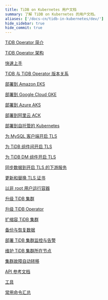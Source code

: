```yaml
---
title: TiDB on Kubernetes 用户文档
summary: 了解 TiDB on Kubernetes 的用户文档。
aliases: ['/docs-cn/tidb-in-kubernetes/dev/']
hide_sidebar: true
hide_commit: true
---
```


<LearningPathContainer platform="tidb-operator" title="TiDB on Kubernetes" subTitle="使用 PingCAP 提供的 TiDB Operator，你可以在公有云或自托管的 Kubernetes 集群上自动运维 TiDB 集群，实现 TiDB 在 Kubernetes 上的无缝运行。">

<LearningPath label="了解" icon="cloud1">

[TiDB Operator 简介](https://docs.pingcap.com/zh/tidb-in-kubernetes/dev/tidb-operator-overview)

[TiDB Operator 架构](https://docs.pingcap.com/zh/tidb-in-kubernetes/dev/architecture)

[快速上手](https://docs.pingcap.com/zh/tidb-in-kubernetes/dev/get-started)

[TiDB 与 TiDB Operator 版本关系](https://docs.pingcap.com/zh/tidb-in-kubernetes/dev/tidb-operator-overview)

</LearningPath>

<LearningPath label="部署" icon="deploy">

[部署到 Amazon EKS](https://docs.pingcap.com/zh/tidb-in-kubernetes/dev/deploy-on-aws-eks)

[部署到 Google Cloud GKE](https://docs.pingcap.com/zh/tidb-in-kubernetes/dev/deploy-on-gcp-gke)

[部署到 Azure AKS](https://docs.pingcap.com/zh/tidb-in-kubernetes/dev/deploy-on-azure-aks)

[部署到阿里云 ACK](https://docs.pingcap.com/zh/tidb-in-kubernetes/v1.5/deploy-on-alibaba-cloud)

[部署到自托管的 Kubernetes](https://docs.pingcap.com/zh/tidb-in-kubernetes/dev/prerequisites)

</LearningPath>

<LearningPath label="安全" icon="cloud3">

[为 MySQL 客户端开启 TLS](https://docs.pingcap.com/zh/tidb-in-kubernetes/dev/enable-tls-for-mysql-client)

[为 TiDB 组件间开启 TLS](https://docs.pingcap.com/zh/tidb-in-kubernetes/dev/enable-tls-between-components)

[为 TiDB DM 组件开启 TLS](https://docs.pingcap.com/zh/tidb-in-kubernetes/dev/enable-tls-for-dm)

[同步数据到开启 TLS 的下游服务](https://docs.pingcap.com/zh/tidb-in-kubernetes/dev/enable-tls-for-ticdc-sink)

[更新和替换 TLS 证书](https://docs.pingcap.com/zh/tidb-in-kubernetes/dev/renew-tls-certificate)

[以非 root 用户运行容器](https://docs.pingcap.com/zh/tidb-in-kubernetes/dev/containers-run-as-non-root-user)

</LearningPath>

<LearningPath label="运维" icon="maintain">

[升级 TiDB 集群](https://docs.pingcap.com/zh/tidb-in-kubernetes/dev/upgrade-a-tidb-cluster)

[升级 TiDB Operator](https://docs.pingcap.com/zh/tidb-in-kubernetes/dev/upgrade-tidb-operator)

[扩缩容 TiDB 集群](https://docs.pingcap.com/zh/tidb-in-kubernetes/dev/scale-a-tidb-cluster)

[备份与恢复数据](https://docs.pingcap.com/zh/tidb-in-kubernetes/dev/backup-restore-overview)

[部署 TiDB 集群监控与告警](https://docs.pingcap.com/zh/tidb-in-kubernetes/dev/monitor-a-tidb-cluster)

[维护 TiDB 集群所在节点](https://docs.pingcap.com/zh/tidb-in-kubernetes/dev/maintain-a-kubernetes-node)

[集群故障自动转移](https://docs.pingcap.com/zh/tidb-in-kubernetes/dev/use-auto-failover)

</LearningPath>

<LearningPath label="参考" icon="cloud-dev">

[API 参考文档](https://github.com/pingcap/tidb-operator/blob/v1.5.5/docs/api-references/docs.md)

[工具](https://docs.pingcap.com/zh/tidb-in-kubernetes/dev/tidb-toolkit)

[常用命令汇总](https://docs.pingcap.com/zh/tidb-in-kubernetes/dev/cheat-sheet)

</LearningPath>

</LearningPathContainer>
